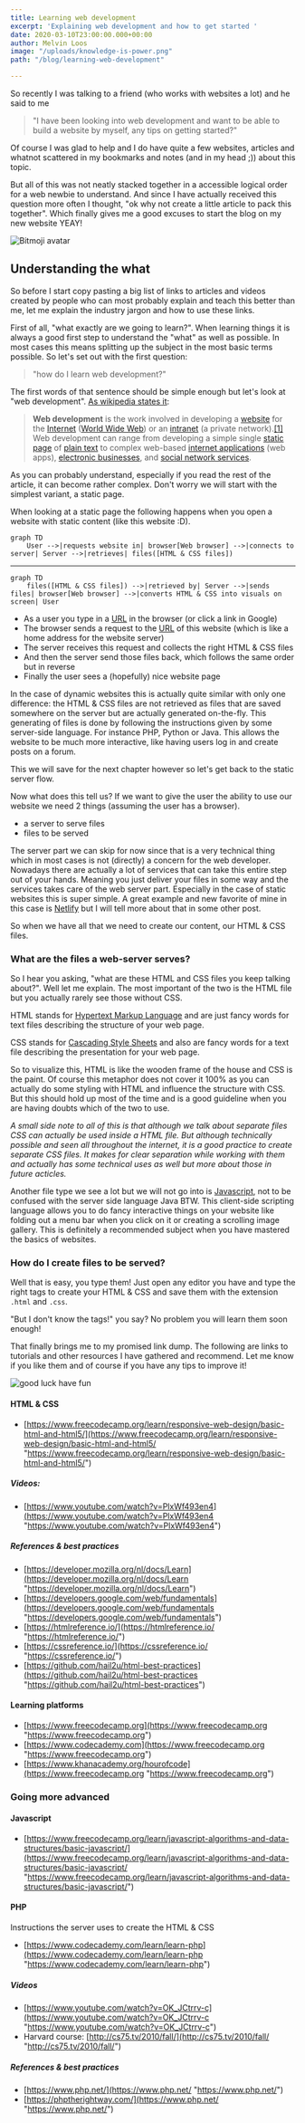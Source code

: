 ```yaml
---
title: Learning web development
excerpt: 'Explaining web development and how to get started '
date: 2020-03-10T23:00:00.000+00:00
author: Melvin Loos
image: "/uploads/knowledge-is-power.png"
path: "/blog/learning-web-development"

---
```

So recently I was talking to a friend (who works with websites a lot) and he said to me

> "I have been looking into web development and want to be able to build a website by myself, any tips on getting started?"

Of course I was glad to help and I do have quite a few websites, articles and whatnot scattered in my bookmarks and notes (and in my head ;)) about this topic.

But all of this was not neatly stacked together in a accessible logical order for a web newbie to understand. And since I have actually received this question more often I thought, "ok why not create a little article to pack this together". Which finally gives me a good excuses to start the blog on my new website YEAY!

![Bitmoji avatar](https://sdk.bitmoji.com/render/panel/5988aada-93ab-4f3b-9dda-a5cfdafc310c-a9a4de78-2a3b-41bb-8d7b-75511b0b602c-v1.png?transparent=1&palette=1 "Happy Melvin (me)")

## Understanding the what

So before I start copy pasting a big list of links to articles and videos created by people who can most probably explain and teach this better than me, let me explain the industry jargon and how to use these links.

First of all, "what exactly are we going to learn?". When learning things it is always a good first step to understand the "what" as well as possible. In most cases this means splitting up the subject in the most basic terms possible. So let's set out with the first question:

> "how do I learn web development?"

The first words of that sentence should be simple enough but let's look at "web development". [As wikipedia states it](https://en.wikipedia.org/wiki/Web_development "Wikipedia article about web development"):

> **Web development** is the work involved in developing a [website](https://en.wikipedia.org/wiki/Website "Website") for the [Internet](https://en.wikipedia.org/wiki/Internet "Internet") ([World Wide Web](https://en.wikipedia.org/wiki/World_Wide_Web "World Wide Web")) or an [intranet](https://en.wikipedia.org/wiki/Intranet "Intranet") (a private network).[\[1\]](https://en.wikipedia.org/wiki/Web_development#cite_note-1) Web development can range from developing a simple single [static page](https://en.wikipedia.org/wiki/Static_web_page "Static web page") of [plain text](https://en.wikipedia.org/wiki/Plain_text "Plain text") to complex web-based [internet applications](https://en.wikipedia.org/wiki/Internet_application "Internet application") (web apps), [electronic businesses](https://en.wikipedia.org/wiki/Electronic_business "Electronic business"), and [social network services](https://en.wikipedia.org/wiki/Social_network_service "Social network service").

As you can probably understand, especially if you read the rest of the article, it can become rather complex. Don't worry we will start with the simplest variant, a static page.

When looking at a static page the following happens when you open a website with static content (like this website :D).

```mermaid
graph TD
    User -->|requests website in| browser[Web browser] -->|connects to server| Server -->|retrieves| files([HTML & CSS files])
```

---

```mermaid
graph TD
    files([HTML & CSS files]) -->|retrieved by| Server -->|sends files| browser[Web browser] -->|converts HTML & CSS into visuals on screen| User
```

* As a user you type in a [URL](https://en.wikipedia.org/wiki/URL "URL") in the browser (or click a link in Google)
* The browser sends a request to the [URL](https://en.wikipedia.org/wiki/URL "URL") of this website (which is like a home address for the website server)
* The server receives this request and collects the right HTML & CSS files
* And then the server send those files back, which follows the same order but in reverse
* Finally the user sees a (hopefully) nice website page

In the case of dynamic websites this is actually quite similar with only one difference: the HTML & CSS files are not retrieved as files that are saved somewhere on the server but are actually generated on-the-fly. This generating of files is done by following the instructions given by some server-side language. For instance PHP, Python or Java. This allows the website to be much more interactive, like having users log in and create posts on a forum.

This we will save for the next chapter however so let's get back to the static server flow.

Now what does this tell us? If we want to give the user the ability to use our website we need 2 things (assuming the user has a browser).

* a server to serve files
* files to be served

The server part we can skip for now since that is a very technical thing which in most cases is not (directly) a concern for the web developer. Nowadays there are actually a lot of services that can take this entire step out of your hands. Meaning you just deliver your files in some way and the services takes care of the web server part. Especially in the case of static websites this is super simple. A great example and new favorite of mine in this case is [Netlify](https://www.netlify.com/ "Netlify") but I will tell more about that in some other post.

So when we have all that we need to create our content, our HTML & CSS files.

### What are the files a web-server serves?

So I hear you asking, "what are these HTML and CSS files you keep talking about?". Well let me explain. The most important of the two is the HTML file but you actually rarely see those without CSS.

HTML stands for [Hypertext Markup Language](https://en.wikipedia.org/wiki/HTML "HTML") and are just fancy words for text files describing the structure of your web page.

CSS stands for [Cascading Style Sheets]() and also are fancy words for a text file describing the presentation for your web page.

So to visualize this, HTML is like the wooden frame of the house and CSS is the paint. Of course this metaphor does not cover it 100% as you can actually do some styling with HTML and influence the structure with CSS. But this should hold up most of the time and is a good guideline when you are having doubts which of the two to use.

_A small side note to all of this is that although we talk about separate files CSS can actually be used inside a HTML file. But although technically possible and seen all throughout the internet, it is a good practice to create separate CSS files. It makes for clear separation while working with them and actually has some technical uses as well but more about those in future acticles._

Another file type we see a lot but we will not go into is [Javascript](https://en.wikipedia.org/wiki/JavaScript "Javascript"), not to be confused with the server side language Java BTW. This client-side scripting language allows you to do fancy interactive things on your website like folding out a menu bar when you click on it or creating a scrolling image gallery. This is definitely a recommended subject when you have mastered the basics of websites.

### How do I create files to be served?

Well that is easy, you type them! Just open any editor you have and type the right tags to create your HTML & CSS and save them with the extension `.html` and `.css`.

"But I don't know the tags!" you say? No problem you will learn them soon enough!

That finally brings me to my promised link dump. The following are links to tutorials and other resources I have gathered and recommend. Let me know if you like them and of course if you have any tips to improve it!

![good luck have fun](https://sdk.bitmoji.com/render/panel/ac26a9ca-8995-46f9-a1a9-73ff5e2e8aa0-a9a4de78-2a3b-41bb-8d7b-75511b0b602c-v1.png?transparent=1&palette=1)

#### HTML & CSS

* [https://www.freecodecamp.org/learn/responsive-web-design/basic-html-and-html5/](https://www.freecodecamp.org/learn/responsive-web-design/basic-html-and-html5/ "https://www.freecodecamp.org/learn/responsive-web-design/basic-html-and-html5/")

##### Videos:

* [https://www.youtube.com/watch?v=PlxWf493en4](https://www.youtube.com/watch?v=PlxWf493en4 "https://www.youtube.com/watch?v=PlxWf493en4")

##### References & best practices

* [https://developer.mozilla.org/nl/docs/Learn](https://developer.mozilla.org/nl/docs/Learn "https://developer.mozilla.org/nl/docs/Learn")
* [https://developers.google.com/web/fundamentals](https://developers.google.com/web/fundamentals "https://developers.google.com/web/fundamentals")
* [https://htmlreference.io/](https://htmlreference.io/ "https://htmlreference.io/")
* [https://cssreference.io/](https://cssreference.io/ "https://cssreference.io/")
* [https://github.com/hail2u/html-best-practices](https://github.com/hail2u/html-best-practices "https://github.com/hail2u/html-best-practices")

#### Learning platforms

* [https://www.freecodecamp.org](https://www.freecodecamp.org "https://www.freecodecamp.org")
* [https://www.codecademy.com](https://www.freecodecamp.org "https://www.freecodecamp.org")
* [https://www.khanacademy.org/hourofcode](https://www.freecodecamp.org "https://www.freecodecamp.org")

### Going more advanced

#### Javascript

* [https://www.freecodecamp.org/learn/javascript-algorithms-and-data-structures/basic-javascript/](https://www.freecodecamp.org/learn/javascript-algorithms-and-data-structures/basic-javascript/ "https://www.freecodecamp.org/learn/javascript-algorithms-and-data-structures/basic-javascript/")

#### PHP

Instructions the server uses to create the HTML & CSS

* [https://www.codecademy.com/learn/learn-php](https://www.codecademy.com/learn/learn-php "https://www.codecademy.com/learn/learn-php")

##### Videos

* [https://www.youtube.com/watch?v=OK_JCtrrv-c](https://www.youtube.com/watch?v=OK_JCtrrv-c "https://www.youtube.com/watch?v=OK_JCtrrv-c")
* Harvard course: [http://cs75.tv/2010/fall/](http://cs75.tv/2010/fall/ "http://cs75.tv/2010/fall/")

##### References & best practices

* [https://www.php.net/](https://www.php.net/ "https://www.php.net/")
* [https://phptherightway.com/](https://www.php.net/ "https://www.php.net/")